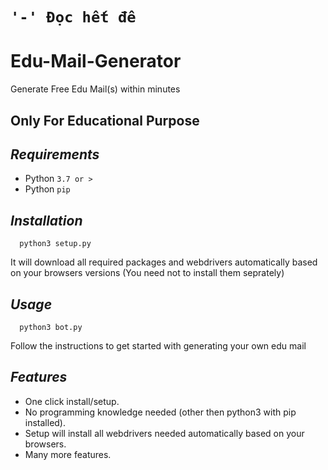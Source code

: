 # `'-' Đọc hết đê`
# Edu-Mail-Generator
Generate Free Edu Mail(s) within minutes

## Only For Educational Purpose ##
## ***Requirements***

- Python `3.7 or >`
- Python `pip`

## ***Installation***

	  python3 setup.py
It will download all required packages and webdrivers automatically based on your browsers versions (You need not to install them seprately)

## ***Usage***

	  python3 bot.py
Follow the instructions to get started with generating your own edu mail

## ***Features***

- One click install/setup.
- No programming knowledge needed (other then python3 with pip installed).
- Setup will install all webdrivers needed automatically based on your browsers.
- Many more features.
